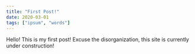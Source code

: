 ```yaml
---
title: "First Post!"
date: 2020-03-01 
tags: ["ipsum", "words"]
---
```


Hello! This is my first post! Excuse the disorganization, this site is currently under construction!
